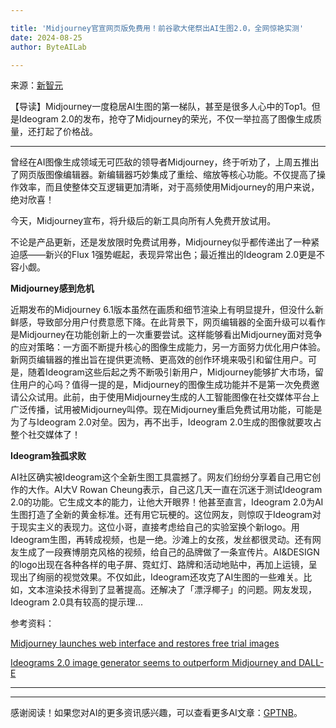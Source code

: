 ```yaml
---

title: 'Midjourney官宣网页版免费用！前谷歌大佬祭出AI生图2.0，全网惊艳实测'
date: 2024-08-25
author: ByteAILab

---
```


来源：[新智元](https://mp.weixin.qq.com/s/FyLqP8p_eTjhHmQO7jTpKw)

【导读】Midjourney一度稳居AI生图的第一梯队，甚至是很多人心中的Top1。但是Ideogram 2.0的发布，抢夺了Midjourney的荣光，不仅一举拉高了图像生成质量，还打起了价格战。

---


曾经在AI图像生成领域无可匹敌的领导者Midjourney，终于听劝了，上周五推出了网页版图像编辑器。新编辑器巧妙集成了重绘、缩放等核心功能。不仅提高了操作效率，而且使整体交互逻辑更加清晰，对于高频使用Midjourney的用户来说，绝对欣喜！

今天，Midjourney宣布，将升级后的新工具向所有人免费开放试用。

不论是产品更新，还是发放限时免费试用券，Midjourney似乎都传递出了一种紧迫感——新兴的Flux 1强势崛起，表现异常出色；最近推出的Ideogram 2.0更是不容小觑。

**Midjourney感到危机**

近期发布的Midjourney 6.1版本虽然在画质和细节渲染上有明显提升，但没什么新鲜感，导致部分用户付费意愿下降。在此背景下，网页编辑器的全面升级可以看作是Midjourney在功能创新上的一次重要尝试。这样能够看出Midjourney面对竞争的应对策略：一方面不断提升核心的图像生成能力，另一方面努力优化用户体验。新网页编辑器的推出旨在提供更流畅、更高效的创作环境来吸引和留住用户。可是，随着Ideogram这些后起之秀不断吸引新用户，Midjourney能够扩大市场，留住用户的心吗？值得一提的是，Midjourney的图像生成功能并不是第一次免费邀请公众试用。此前，由于使用Midjourney生成的人工智能图像在社交媒体平台上广泛传播，试用被Midjourney叫停。现在Midjourney重启免费试用功能，可能是为了与Ideogram 2.0对垒。因为，再不出手，Ideogram 2.0生成的图像就要攻占整个社交媒体了！

**Ideogram独孤求败**

AI社区确实被Ideogram这个全新生图工具震撼了。网友们纷纷分享着自己用它创作的大作。AI大V Rowan Cheung表示，自己这几天一直在沉迷于测试Ideogram 2.0的功能。它生成文本的能力，让他大开眼界！他甚至直言，Ideogram 2.0为AI生图打造了全新的黄金标准。还有用它玩梗的。这位网友，则惊叹于Ideogram对于现实主义的表现力。这位小哥，直接考虑给自己的实验室换个新logo。用Ideogram生图，再转成视频，也是一绝。沙滩上的女孩，发丝都很灵动。还有网友生成了一段赛博朋克风格的视频，给自己的品牌做了一条宣传片。AI&amp;DESIGN的logo出现在各种各样的电子屏、霓虹灯、路牌和活动地贴中，再加上运镜，呈现出了绚丽的视觉效果。不仅如此，Ideogram还攻克了AI生图的一些难关。比如，文本渲染技术得到了显著提高。还解决了「漂浮椰子」的问题。网友发现，Ideogram 2.0具有较高的提示理...

参考资料：

[Midjourney launches web interface and restores free trial images](https://the-decoder.com/midjourney-launches-web-interface-and-restores-free-trial-images/)

[Ideograms 2.0 image generator seems to outperform Midjourney and DALL-E](https://the-decoder.com/ideograms-2-0-image-generator-seems-to-outperform-midjourney-and-dall-e/)

---
---
感谢阅读！如果您对AI的更多资讯感兴趣，可以查看更多AI文章：[GPTNB](https://gptnb.com)。